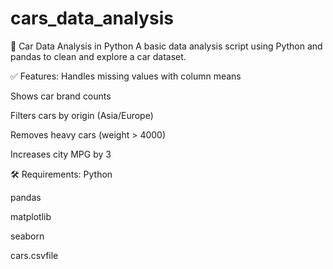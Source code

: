 # cars_data_analysis
🚗 Car Data Analysis in Python
A basic data analysis script using Python and pandas to clean and explore a car dataset.

✅ Features:
Handles missing values with column means

Shows car brand counts

Filters cars by origin (Asia/Europe)

Removes heavy cars (weight > 4000)

Increases city MPG by 3

🛠 Requirements:
Python

pandas

matplotlib

seaborn

cars.csvfile
